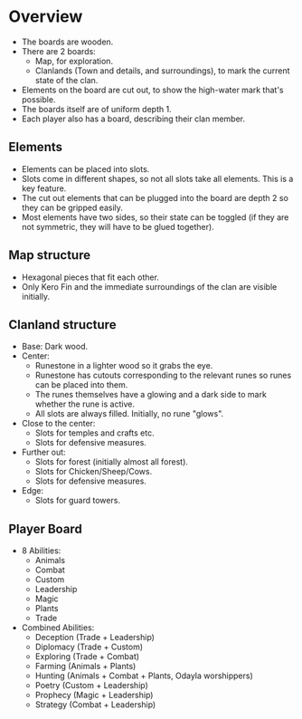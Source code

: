 # Overview

* The boards are wooden.
* There are 2 boards:
  * Map, for exploration.
  * Clanlands (Town and details, and surroundings), to mark the current state of the clan.
* Elements on the board are cut out, to show the high-water mark that's possible.
* The boards itself are of uniform depth 1.
* Each player also has a board, describing their clan member.

## Elements

* Elements can be placed into slots.
* Slots come in different shapes, so not all slots take all elements. This is a key feature.
* The cut out elements that can be plugged into the board are depth 2 so they can be gripped easily.
* Most elements have two sides, so their state can be toggled (if they are not symmetric, they will have to be glued together).

## Map structure

* Hexagonal pieces that fit each other.
* Only Kero Fin and the immediate surroundings of the clan are visible initially.

## Clanland structure

* Base: Dark wood.
* Center:
  * Runestone in a lighter wood so it grabs the eye.
  * Runestone has cutouts corresponding to the relevant runes so runes can be placed into them.
  * The runes themselves have a glowing and a dark side to mark whether the rune is active.
  * All slots are always filled. Initially, no rune "glows".
* Close to the center:
  * Slots for temples and crafts etc.
  * Slots for defensive measures.
* Further out:
  * Slots for forest (initially almost all forest).
  * Slots for Chicken/Sheep/Cows.
  * Slots for defensive measures.
* Edge:
  * Slots for guard towers.

## Player Board

* 8 Abilities:
  * Animals
  * Combat
  * Custom
  * Leadership
  * Magic
  * Plants
  * Trade
* Combined Abilities:
  * Deception (Trade + Leadership)
  * Diplomacy (Trade + Custom)
  * Exploring (Trade + Combat)
  * Farming (Animals + Plants)
  * Hunting (Animals + Combat + Plants, Odayla worshippers)
  * Poetry (Custom + Leadership)
  * Prophecy (Magic + Leadership)
  * Strategy (Combat + Leadership)